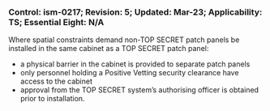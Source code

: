 ### Control: ism-0217; Revision: 5; Updated: Mar-23; Applicability: TS; Essential Eight: N/A
<p>Where spatial constraints demand non-TOP SECRET patch panels be installed in the same cabinet as a TOP SECRET patch panel:</p>
                  <ul>
                     <li>a physical barrier in the cabinet is provided to separate patch panels</li>
                     <li>only personnel holding a Positive Vetting security clearance have access to the cabinet</li>
                     <li>approval from the TOP SECRET system’s authorising officer is obtained prior to installation.</li>
                  </ul>